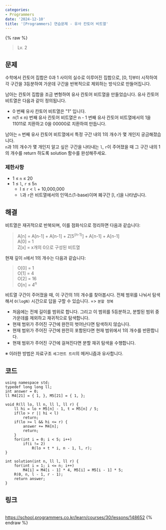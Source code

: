 ```yaml
---
categories:
- Programmers
date: '2024-12-10'
title: '[Programmers] 연습문제 - 유사 칸토어 비트열'
---
```


{% raw %}
> Lv. 2<br>

## 문제
수학에서 칸토어 집합은 0과 1 사이의 실수로 이루어진 집합으로, [0, 1]부터 시작하여 각 구간을 3등분하여 가운데 구간을 반복적으로 제외하는 방식으로 만들어집니다.

남아는 칸토어 집합을 조금 변형하여 유사 칸토어 비트열을 만들었습니다. 유사 칸토어 비트열은 다음과 같이 정의됩니다.

-   0 번째 유사 칸토어 비트열은 "1" 입니다.
-   n(1 ≤ n) 번째 유사 칸토어 비트열은 n - 1 번째 유사 칸토어 비트열에서의 1을 11011로 치환하고 0을 00000로 치환하여 만듭니다.

남아는  `n`  번째 유사 칸토어 비트열에서 특정 구간 내의 1의 개수가 몇 개인지 궁금해졌습니다.  
`n`과 1의 개수가 몇 개인지 알고 싶은 구간을 나타내는  `l`,  `r`이 주어졌을 때 그 구간 내의 1의 개수를 return 하도록 solution 함수를 완성해주세요.

### 제한사항
-   1 ≤  `n`  ≤ 20
-   1 ≤  `l`,  `r`  ≤ 5`n`
    -   l ≤  `r`  <  `l`  + 10,000,000
    -   `l`과  `r`은 비트열에서의 인덱스(1-base)이며 폐구간 [l, r]을 나타냅니다.

## 해결
비트열은 재귀적으로 반복되며, 이를 점화식으로 정리하면 다음과 같습니다:
> A[n] = A[n-1] + A[n-1] + Z[5<sup>(n-1)</sup>] + A[n-1] + A[n-1]<br>
> A[0] = 1<br>
> Z[x] = x개의 0으로 구성된 비트열<br>

현재 깊이 `n`에서 1의 개수는 다음과 같습니다:
> O[0] = 1<br>
> O[1] = 4<br>
> O[2] = 16<br>
> O[n] = 4<sup>n</sup><br>

비트열 구간이 주어졌을 때, 이 구간의 1의 개수를 찾아봅시다. 전체 범위를 나눠서 탐색해서 `O(logN)` 시간으로 답을 구할 수 있습니다. => `분할 정복`
- 처음에는 전체 길이를 범위로 합니다. 그리고 이 범위를 5등분하고, 분할된 범위 중 가운데를 제외하고 재귀적으로 탐색합니다.
- 현재 범위가 주어진 구간에 완전히 벗어난다면 탐색하지 않습니다.
- 현재 범위가 주어진 구간에 완전히 포함된다면 현재 범위에서 1의 개수를 반환합니다.
- 현재 범위가 주어진 구간에 걸쳐진다면 분할 재귀 탐색을 수행합니다.

※ 이러한 방법은 자료구조 `세그먼트 트리`의 메커니즘과 유사합니다.

## 코드
```
using namespace std;
typedef long long ll;
int answer = 0;
ll M4[21] = { 1, }, M5[21] = { 1, };

void R(ll lo, ll n, ll l, ll r) {
    ll hi = lo + M5[n] - 1, t = M5[n] / 5;
    if(lo > r || hi < l)
		return;
    if(lo >= l && hi <= r) {
        answer += M4[n];
        return;
    }
    for(int i = 0; i < 5; i++)
        if(i != 2)
            R(lo + t * i, n - 1, l, r);
}

int solution(int n, ll l, ll r) {
    for(int i = 1; i <= n; i++)
        M4[i] = M4[i - 1] * 4, M5[i] = M5[i - 1] * 5;
    R(0, n, l - 1, r - 1);
    return answer;
}
```

## 링크
<br>https://school.programmers.co.kr/learn/courses/30/lessons/148652
{% endraw %}